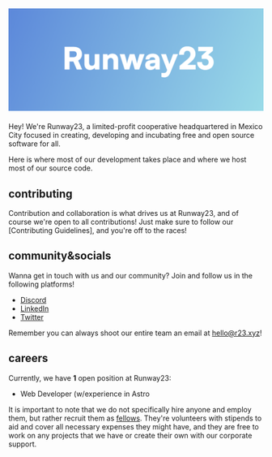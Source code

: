 ![Runway23's banner and logo](profile/ghbanner.png)
---
Hey! We're Runway23, a limited-profit cooperative headquartered in Mexico City focused in creating, developing and incubating free and open source software for all.

Here is where most of our development takes place and where we host most of our source code.

## contributing 
Contribution and collaboration is what drives us at Runway23, and of course we're open to all contributions! Just make sure to follow our [Contributing Guidelines], and you're off to the races!

## community&socials
Wanna get in touch with us and our community? Join and follow us in the following platforms!
- [Discord](https://discord.gg/qbgyzkJ4Bk)
- [LinkedIn](https://www.linkedin.com/company/rw23/)
- [Twitter](https://twitter.com/r23xyz)

Remember you can always shoot our entire team an email at hello@r23.xyz!

## careers
Currently, we have **1** open position at Runway23:

- Web Developer (w/experience in Astro

It is important to note that we do not specifically hire anyone and employ them, but rather recruit them as [fellows](https://en.wikipedia.org/wiki/Fellow#Industry_and_corporate_fellows). They're volunteers with stipends to aid and cover all necessary expenses they might have, and they are free to work on any projects that we have or create their own with our corporate support.
